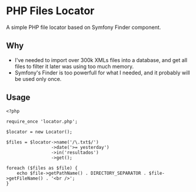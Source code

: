 PHP Files Locator
=================

A simple PHP file locator based on Symfony Finder component.


Why
---

* I've needed to import over 300k XMLs files into a database, and get all files to filter it later was using too much memory.
* Symfony's Finder is too powerfull for what I needed, and it probably will be used only once.


Usage
-----

	<?php

	require_once 'locator.php';

	$locator = new Locator();

	$files = $locator->name('/\.txt$/')
					 ->date('>= yesterday')
					 ->in('resultados')
					 ->get();

	foreach ($files as $file) {
		echo $file->getPathName() . DIRECTORY_SEPARATOR . $file->getFileName() . '<br />';
	}
